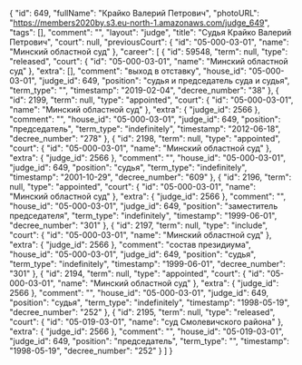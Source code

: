 {
    "id": 649,
    "fullName": "Крайко Валерий Петрович",
    "photoURL": "https://members2020by.s3.eu-north-1.amazonaws.com/judge_649",
    "tags": [],
    "comment": "",
    "layout": "judge",
    "title": "Судья Крайко Валерий Петрович",
    "court": null,
    "previousCourt": {
        "id": "05-000-03-01",
        "name": "Минский областной суд"
    },
    "career": [
        {
            "id": 59548,
            "term": null,
            "type": "released",
            "court": {
                "id": "05-000-03-01",
                "name": "Минский областной суд"
            },
            "extra": [],
            "comment": "выход в отставку",
            "house_id": "05-000-03-01",
            "judge_id": 649,
            "position": "судья и председатель суда и судья",
            "term_type": "",
            "timestamp": "2019-02-04",
            "decree_number": "38"
        },
        {
            "id": 2199,
            "term": null,
            "type": "appointed",
            "court": {
                "id": "05-000-03-01",
                "name": "Минский областной суд"
            },
            "extra": {
                "judge_id": 2566
            },
            "comment": "",
            "house_id": "05-000-03-01",
            "judge_id": 649,
            "position": "председатель",
            "term_type": "indefinitely",
            "timestamp": "2012-06-18",
            "decree_number": "278"
        },
        {
            "id": 2198,
            "term": null,
            "type": "appointed",
            "court": {
                "id": "05-000-03-01",
                "name": "Минский областной суд"
            },
            "extra": {
                "judge_id": 2566
            },
            "comment": "",
            "house_id": "05-000-03-01",
            "judge_id": 649,
            "position": "судья",
            "term_type": "indefinitely",
            "timestamp": "2001-10-29",
            "decree_number": "609"
        },
        {
            "id": 2196,
            "term": null,
            "type": "appointed",
            "court": {
                "id": "05-000-03-01",
                "name": "Минский областной суд"
            },
            "extra": {
                "judge_id": 2566
            },
            "comment": "",
            "house_id": "05-000-03-01",
            "judge_id": 649,
            "position": "заместитель председателя",
            "term_type": "indefinitely",
            "timestamp": "1999-06-01",
            "decree_number": "301"
        },
        {
            "id": 2197,
            "term": null,
            "type": "include",
            "court": {
                "id": "05-000-03-01",
                "name": "Минский областной суд"
            },
            "extra": {
                "judge_id": 2566
            },
            "comment": "состав президиума",
            "house_id": "05-000-03-01",
            "judge_id": 649,
            "position": "судья",
            "term_type": "indefinitely",
            "timestamp": "1999-06-01",
            "decree_number": "301"
        },
        {
            "id": 2194,
            "term": null,
            "type": "appointed",
            "court": {
                "id": "05-000-03-01",
                "name": "Минский областной суд"
            },
            "extra": {
                "judge_id": 2566
            },
            "comment": "",
            "house_id": "05-000-03-01",
            "judge_id": 649,
            "position": "судья",
            "term_type": "indefinitely",
            "timestamp": "1998-05-19",
            "decree_number": "252"
        },
        {
            "id": 2195,
            "term": null,
            "type": "released",
            "court": {
                "id": "05-019-03-01",
                "name": "суд Смолевичского района"
            },
            "extra": {
                "judge_id": 2566
            },
            "comment": "",
            "house_id": "05-019-03-01",
            "judge_id": 649,
            "position": "председатель",
            "term_type": "",
            "timestamp": "1998-05-19",
            "decree_number": "252"
        }
    ]
}